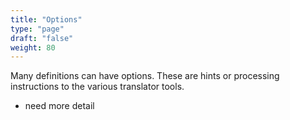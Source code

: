 ```yaml
---
title: "Options"
type: "page"
draft: "false"
weight: 80
---
```


Many definitions can have options. These are hints or processing instructions to
the various translator tools. 

* need more detail